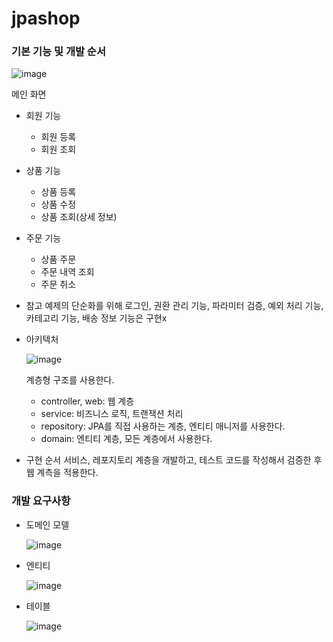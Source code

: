 # jpashop

### 기본 기능 및 개발 순서

![image](https://github.com/ManchanTime/jpashop/assets/127479677/198e437f-f580-4a3f-a7a0-f69c468ec204)

메인 화면

+ 회원 기능
  + 회원 등록
  + 회원 조회

+ 상품 기능
  + 상품 등록
  + 상품 수정
  + 상품 조회(상세 정보)

+ 주문 기능
  + 상품 주문
  + 주문 내역 조회
  + 주문 취소
 
+ 참고
  예제의 단순화를 위해 로그인, 권환 관리 기능, 파라미터 검증, 예외 처리 기능, 카테고리 기능, 배송 정보 기능은 구현x

+ 아키텍처

  ![image](https://github.com/ManchanTime/jpashop/assets/127479677/018bf3fc-b6c6-401a-b0f4-981684b17bae)

  계층형 구조를 사용한다.
  + controller, web: 웹 계층
  + service: 비즈니스 로직, 트랜잭션 처리
  + repository: JPA를 직접 사용하는 계층, 엔티티 매니저를 사용한다.
  + domain: 엔티티 계층, 모든 계층에서 사용한다.
 
+ 구현 순서
  서비스, 레포지토리 계층을 개발하고, 테스트 코드를 작성해서 검증한 후 웹 계측을 적용한다.

### 개발 요구사항

+ 도메인 모델

  ![image](https://github.com/ManchanTime/jpashop/assets/127479677/ce409e35-0ca1-4e44-80cf-46e3a2dacfd9)

+ 엔티티

  ![image](https://github.com/ManchanTime/jpashop/assets/127479677/319a35bd-bbea-4961-bb59-45da68593314)

+ 테이블

  ![image](https://github.com/ManchanTime/jpashop/assets/127479677/5d695672-114f-42dc-b397-f998c53a6175)
